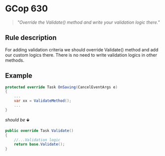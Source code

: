 ﻿# GCop 630

> *"Override the Validate() method and write your validation logic there."*

## Rule description

For adding validation criteria we should override Validate() method and add our custom logics there. There is no need to write validation logics in other methods.

## Example

```csharp
protected override Task OnSaving(CancelEventArgs e)
{
    ...
    var xx = ValidateMethod();
    ...
}
```

*should be* 🡻

```csharp
public override Task Validate()
{
    //...Validation logic
    return base.Validate();
}
```